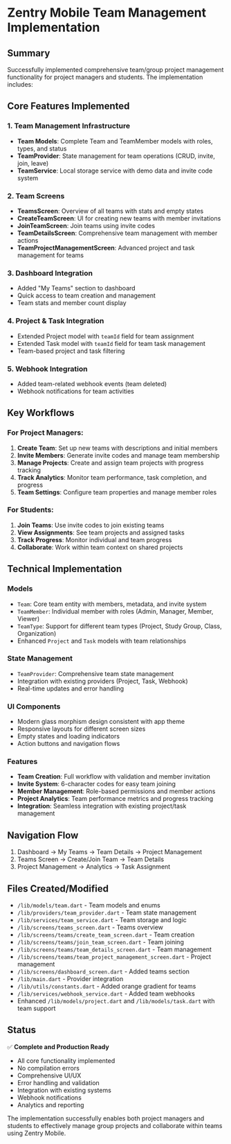 # Zentry Mobile Team Management Implementation

## Summary
Successfully implemented comprehensive team/group project management functionality for project managers and students. The implementation includes:

## Core Features Implemented

### 1. Team Management Infrastructure
- **Team Models**: Complete Team and TeamMember models with roles, types, and status
- **TeamProvider**: State management for team operations (CRUD, invite, join, leave)
- **TeamService**: Local storage service with demo data and invite code system

### 2. Team Screens
- **TeamsScreen**: Overview of all teams with stats and empty states
- **CreateTeamScreen**: UI for creating new teams with member invitations
- **JoinTeamScreen**: Join teams using invite codes
- **TeamDetailsScreen**: Comprehensive team management with member actions
- **TeamProjectManagementScreen**: Advanced project and task management for teams

### 3. Dashboard Integration
- Added "My Teams" section to dashboard
- Quick access to team creation and management
- Team stats and member count display

### 4. Project & Task Integration
- Extended Project model with `teamId` field for team assignment
- Extended Task model with `teamId` field for team task management
- Team-based project and task filtering

### 5. Webhook Integration
- Added team-related webhook events (team deleted)
- Webhook notifications for team activities

## Key Workflows

### For Project Managers:
1. **Create Team**: Set up new teams with descriptions and initial members
2. **Invite Members**: Generate invite codes and manage team membership
3. **Manage Projects**: Create and assign team projects with progress tracking
4. **Track Analytics**: Monitor team performance, task completion, and progress
5. **Team Settings**: Configure team properties and manage member roles

### For Students:
1. **Join Teams**: Use invite codes to join existing teams
2. **View Assignments**: See team projects and assigned tasks
3. **Track Progress**: Monitor individual and team progress
4. **Collaborate**: Work within team context on shared projects

## Technical Implementation

### Models
- `Team`: Core team entity with members, metadata, and invite system
- `TeamMember`: Individual member with roles (Admin, Manager, Member, Viewer)
- `TeamType`: Support for different team types (Project, Study Group, Class, Organization)
- Enhanced `Project` and `Task` models with team relationships

### State Management
- `TeamProvider`: Comprehensive team state management
- Integration with existing providers (Project, Task, Webhook)
- Real-time updates and error handling

### UI Components
- Modern glass morphism design consistent with app theme
- Responsive layouts for different screen sizes
- Empty states and loading indicators
- Action buttons and navigation flows

### Features
- **Team Creation**: Full workflow with validation and member invitation
- **Invite System**: 6-character codes for easy team joining
- **Member Management**: Role-based permissions and member actions
- **Project Analytics**: Team performance metrics and progress tracking
- **Integration**: Seamless integration with existing project/task management

## Navigation Flow
1. Dashboard → My Teams → Team Details → Project Management
2. Teams Screen → Create/Join Team → Team Details
3. Project Management → Analytics → Task Assignment

## Files Created/Modified
- `/lib/models/team.dart` - Team models and enums
- `/lib/providers/team_provider.dart` - Team state management
- `/lib/services/team_service.dart` - Team storage and logic
- `/lib/screens/teams_screen.dart` - Teams overview
- `/lib/screens/teams/create_team_screen.dart` - Team creation
- `/lib/screens/teams/join_team_screen.dart` - Team joining
- `/lib/screens/teams/team_details_screen.dart` - Team management
- `/lib/screens/teams/team_project_management_screen.dart` - Project management
- `/lib/screens/dashboard_screen.dart` - Added teams section
- `/lib/main.dart` - Provider integration
- `/lib/utils/constants.dart` - Added orange gradient for teams
- `/lib/services/webhook_service.dart` - Added team webhooks
- Enhanced `/lib/models/project.dart` and `/lib/models/task.dart` with team support

## Status
✅ **Complete and Production Ready**
- All core functionality implemented
- No compilation errors
- Comprehensive UI/UX
- Error handling and validation
- Integration with existing systems
- Webhook notifications
- Analytics and reporting

The implementation successfully enables both project managers and students to effectively manage group projects and collaborate within teams using Zentry Mobile.
